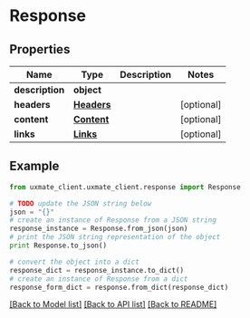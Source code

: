 # Response


## Properties
Name | Type | Description | Notes
------------ | ------------- | ------------- | -------------
**description** | **object** |  | 
**headers** | [**Headers**](Headers.md) |  | [optional] 
**content** | [**Content**](Content.md) |  | [optional] 
**links** | [**Links**](Links.md) |  | [optional] 

## Example

```python
from uxmate_client.uxmate_client.response import Response

# TODO update the JSON string below
json = "{}"
# create an instance of Response from a JSON string
response_instance = Response.from_json(json)
# print the JSON string representation of the object
print Response.to_json()

# convert the object into a dict
response_dict = response_instance.to_dict()
# create an instance of Response from a dict
response_form_dict = response.from_dict(response_dict)
```
[[Back to Model list]](../README.md#documentation-for-models) [[Back to API list]](../README.md#documentation-for-api-endpoints) [[Back to README]](../README.md)


